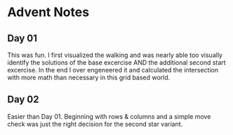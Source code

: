 # Advent Notes

## Day 01
This was fun. I first visualized the walking and was nearly 
able too visually identify the solutions of the base excercise AND the additional second start excercise. In the end I over engeneered it and calculated the intersection with more math than necessary in this grid based world.

## Day 02
Easier than Day 01. Beginning with rows & columns and a simple move check
was just the right decision for the second star variant.